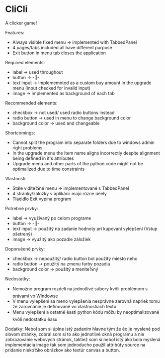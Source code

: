 # CliCli
A clicker game!

Features:

- Always visible fixed menu -> implemented with TabbedPanel
- 4 pages/tabs included all have different purpose
- Exit button in menu tab closes the application

Required elements:

- label -> used throughout
- button -> -||-
- text input -> implememnted as a custom buy amount in the upgrade menu (input checked for invalid 	      input)
- image -> implemented as background of each tab

Recommended elements:

- checkbox -> not used/ used radio buttons instead
- radio button -> used in menu to change background color
- background color -> used and changeable

Shortcomings:
- Cannot split the program into separate folders due to windows admin right problems. 
- In the upgrade menu the Item name aligns incorrectly despite alignment being defined in it's   attributes
- Upgrade menu and other parts of the python code might not be optimalized due to time constraints


Vlastnosti:

- Stále vidite¾né menu -> implementované s TabbedPanel
- 4 stránky/záložky v aplikácii majú rôzne úèely
- Tlaèidlo Exit vypína program

Potrebné prvky:

- label -> využívaný po celom programe
- button -> -||-
- text input -> použitý na zadanie hodnoty pri kupovaní vylepšení (Vstup ošetrený)
- image -> využitý ako pozadie záložiek

Doporuèené prvky:

- checkbox -> nepoužitý/ radio button bol použitý miesto neho
- radio button -> použitý na zmenu farby pozadia
- background color -> použitý a menite¾ný

Nedostatky:
- Nemožno program rozdeli na jednotlivé súbory kvôli problémom s právami vo Windowse
- V menu vylepšení sa meno vylepšenia nesprávne zarovná napriek tomu že zarovnanie je definované vo     vlastnostiach textu
- Menu vylepšení a ostatné èasti python kódu môžu by neoptimalizované kvôli nedostatku èasu

Dodatky:
Nebol som si úplne istý zadaním hlavne tým že èo je myslené pod slovom stránky, zobral som si to ako jednotlivé okná programu a nie zobrazovanie webových stránok, taktiež som si nebol istý ako bola myslená implementácia image tak som jednoducho použil attribúty source na pridanie nieko¾ko obrázkov ako textúr canvas a button.
